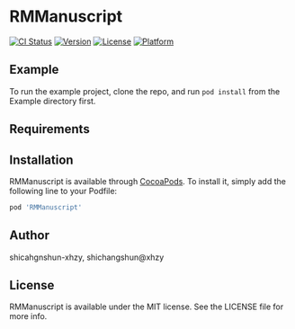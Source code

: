 # RMManuscript

[![CI Status](https://img.shields.io/travis/shicahgnshun-xhzy/RMManuscript.svg?style=flat)](https://travis-ci.org/shicahgnshun-xhzy/RMManuscript)
[![Version](https://img.shields.io/cocoapods/v/RMManuscript.svg?style=flat)](https://cocoapods.org/pods/RMManuscript)
[![License](https://img.shields.io/cocoapods/l/RMManuscript.svg?style=flat)](https://cocoapods.org/pods/RMManuscript)
[![Platform](https://img.shields.io/cocoapods/p/RMManuscript.svg?style=flat)](https://cocoapods.org/pods/RMManuscript)

## Example

To run the example project, clone the repo, and run `pod install` from the Example directory first.

## Requirements

## Installation

RMManuscript is available through [CocoaPods](https://cocoapods.org). To install
it, simply add the following line to your Podfile:

```ruby
pod 'RMManuscript'
```

## Author

shicahgnshun-xhzy, shichangshun@xhzy

## License

RMManuscript is available under the MIT license. See the LICENSE file for more info.
